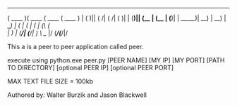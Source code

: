  _______  _______  _______  _______ 
(  ____ )(  ____ \(  ____ \(  ____ )
| (    )|| (    \/| (    \/| (    )|
| (____)|| (__    | (__    | (____)|
|  _____)|  __)   |  __)   |     __)
| (      | (      | (      | (\ (   
| )      | (____/\| (____/\| ) \ \__
|/       (_______/(_______/|/   


This a is a peer to peer application called peer.

execute using python.exe peer.py [PEER NAME] [MY IP] [MY PORT] [PATH TO DIRECTORY] [optional PEER IP] [optional PEER PORT]

MAX TEXT FILE SIZE = 100kb

Authored by: Walter Burzik and Jason Blackwell